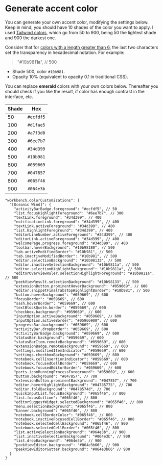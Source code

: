 # Generate accent color

You can generate your own accent color, modifying the settings below. Keep in mind, you should have 10 shades of the color you want to apply. I used [Tailwind colors](https://tailwindcss.com/docs/customizing-colors), which go from 50 to 900, being 50 the lightest shade and 900 the darkest one.

Consider that for [colors with a length greater than 6](https://code.visualstudio.com/api/references/theme-color#color-formats), the last two characters set the transparency in hexadecimal notation. For example:

> "#10b981**1a**", // 500
- Shade 500, color `#10b981`.
- Opacity 10% (equivalent to opacity 0.1 in traditional CSS).

You can replace **emerald** colors with your own colors below. Thereafter you should check if you like the result, if color has enough contrast in the interface, etc.

Shade | Hex      
---   | ---      
50    | `#ecfdf5`
100   | `#d1fae5`
200   | `#a7f3d0`
300   | `#6ee7b7`
400   | `#34d399`
500   | `#10b981`
600   | `#059669`
700   | `#047857`
800   | `#065f46`
900   | `#064e3b`

```
"workbench.colorCustomizations": {
  "[Oceanic Wind]": {
    "activityBarBadge.foreground": "#ecfdf5", // 50
    "list.focusHighlightForeground": "#6ee7b7", // 300
    "textLink.foreground": "#34d399", // 400
    "notificationLink.foreground": "#34d399", // 400
    "textLink.activeForeground": "#34d399", // 400
    "list.highlightForeground": "#34d399", // 400
    "editorLineNumber.activeForeground": "#34d399", // 400
    "editorLink.activeForeground": "#34d399", // 400
    "welcomePage.progress.foreground": "#34d399", // 400
    "toolbar.hoverBackground": "#10b98180", // 500
    "tab.activeModifiedBorder": "#10b981", // 500
    "tab.inactiveModifiedBorder": "#10b981", // 500
    "editor.selectionBackground": "#10b98133", // 500
    "editor.inactiveSelectionBackground": "#10b9811a", // 500
    "editor.selectionHighlightBackground": "#10b9811a", // 500
    "editorOverviewRuler.selectionHighlightForeground": "#10b9811a", // 500
    "peekViewResult.selectionBackground": "#10b98133", // 500
    "extensionButton.prominentHoverBackground": "#059669", // 600
    "editor.snippetFinalTabstopHighlightBorder": "#10b981", // 500
    "button.hoverBackground": "#059669", // 600
    "focusBorder": "#059669", // 600
    "sash.hoverBorder": "#059669", // 600
    "textBlockQuote.border": "#059669", // 600
    "checkbox.background": "#059669", // 600
    "inputOption.activeBackground": "#059669", // 600
    "inputOption.activeBorder": "#05966900", // 600
    "progressBar.background": "#059669", // 600
    "activityBar.dropBorder": "#059669", // 600
    "activityBarBadge.background": "#059669", // 600
    "statusBar.background": "#059669", // 600
    "statusBarItem.remoteBackground": "#059669", // 600
    "extensionBadge.remoteBackground": "#059669", // 600
    "settings.modifiedItemIndicator": "#059669", // 600
    "settings.checkboxBackground": "#059669", // 600
    "notebook.cellInsertionIndicator": "#059669", // 600
    "notebook.focusedCellBorder": "#059669", // 600
    "notebook.focusedEditorBorder": "#059669", // 600
    "ports.iconRunningProcessForeground": "#059669", // 600
    "button.background": "#047857", // 700
    "extensionButton.prominentBackground": "#047857", // 700
    "editor.hoverHighlightBackground": "#04785775", // 700
    "editor.foldBackground": "#0478574d", // 700
    "quickInputList.focusBackground": "#065f46", // 800
    "list.focusOutline": "#065f46", // 800
    "editorSuggestWidget.selectedBackground": "#065f46", // 800
    "menu.selectionBackground": "#065f46", // 800
    "banner.background": "#065f46", // 800
    "notebook.cellBorderColor": "#065f46", // 800
    "notebook.inactiveFocusedCellBorder": "#065f46", // 800
    "notebook.selectedCellBackground": "#065f46", // 800
    "notebook.selectedCellBorder": "#065f46", // 800
    "list.activeSelectionBackground": "#064e3b", // 900
    "list.inactiveSelectionBackground": "#064e3b", // 900
    "list.dropBackground": "#064e3b", // 900
    "peekViewEditor.background": "#064e3b66", // 900
    "peekViewEditorGutter.background": "#064e3b66" // 900
  }
}
```